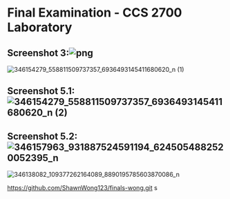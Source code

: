 # Final Examination - CCS 2700 Laboratory

## Screenshot 3:![![png](https://github.com/ShawnWong123/finals-wong/assets/115630713/a472dd95-db79-467a-9c0e-973c021c6453)](https://github.com/ShawnWong123/finals-wong/assets/115630713/4ca64b3b-1c7f-4123-86ca-3b35719a1c40)
![346154279_558811509737357_6936493145411680620_n (1)](https://github.com/ShawnWong123/finals-wong/assets/115630713/a3ae61f1-7cf2-4427-85c8-6b53fc27469d)



## Screenshot 5.1:![346154279_558811509737357_6936493145411680620_n (2)](https://github.com/ShawnWong123/finals-wong/assets/115630713/c3853663-ae3f-47be-99dd-98794129c057)


## Screenshot 5.2:![346157963_931887524591194_6245054882520052395_n](https://github.com/ShawnWong123/finals-wong/assets/115630713/b0d942e8-1e9b-4209-9857-eea3c1e0e509)
![346138082_109377262164089_8890195785603870086_n](https://github.com/ShawnWong123/finals-wong/assets/115630713/98249491-7a16-476a-8478-f329d6fffa17)





https://github.com/ShawnWong123/finals-wong.git
s
